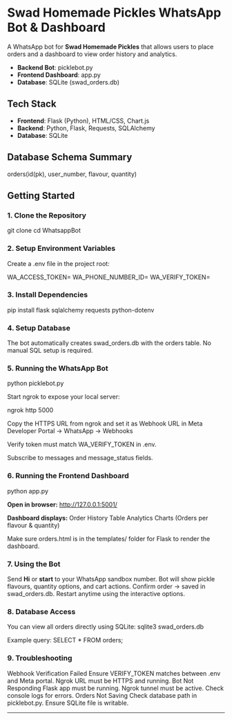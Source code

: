 # Swad Homemade Pickles WhatsApp Bot & Dashboard

A WhatsApp bot for **Swad Homemade Pickles** that allows users to place orders and a dashboard to view order history and analytics.

- **Backend Bot**: picklebot.py
- **Frontend Dashboard**: app.py
- **Database**: SQLite (swad_orders.db)

## Tech Stack

- **Frontend**: Flask (Python), HTML/CSS, Chart.js
- **Backend**: Python, Flask, Requests, SQLAlchemy
- **Database**: SQLite
## Database Schema Summary

orders(id(pk), user_number, flavour, quantity)

## Getting Started

### 1. Clone the Repository
git clone <your-repo-url>
cd WhatsappBot

### 2. Setup Environment Variables

Create a .env file in the project root:

WA_ACCESS_TOKEN=<your-whatsapp-cloud-access-token>
WA_PHONE_NUMBER_ID=<your-phone-number-id>
WA_VERIFY_TOKEN=<your-verify-token>

### 3. Install Dependencies
pip install flask sqlalchemy requests python-dotenv

### 4. Setup Database

The bot automatically creates swad_orders.db with the orders table.
No manual SQL setup is required.

### 5. Running the WhatsApp Bot
python picklebot.py


Start ngrok to expose your local server:

ngrok http 5000

Copy the HTTPS URL from ngrok and set it as Webhook URL in Meta Developer Portal → WhatsApp → Webhooks

Verify token must match WA_VERIFY_TOKEN in .env.

Subscribe to messages and message_status fields.

### 6. Running the Frontend Dashboard
python app.py

**Open in browser:**
http://127.0.0.1:5001/


**Dashboard displays:**
Order History Table
Analytics Charts (Orders per flavour & quantity)

Make sure orders.html is in the templates/ folder for Flask to render the dashboard.

### 7. Using the Bot

Send **Hi** or **start** to your WhatsApp sandbox number.
Bot will show pickle flavours, quantity options, and cart actions.
Confirm order → saved in swad_orders.db.
Restart anytime using the interactive options.

### 8. Database Access

You can view all orders directly using SQLite:
sqlite3 swad_orders.db

Example query:
SELECT * FROM orders;

### 9. Troubleshooting

Webhook Verification Failed
Ensure VERIFY_TOKEN matches between .env and Meta portal.
Ngrok URL must be HTTPS and running.
Bot Not Responding
Flask app must be running.
Ngrok tunnel must be active.
Check console logs for errors.
Orders Not Saving
Check database path in picklebot.py.
Ensure SQLite file is writable.

--------------------

